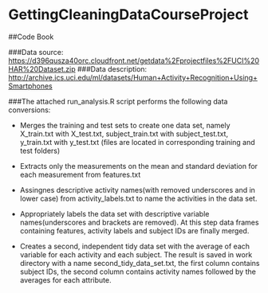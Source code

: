 # GettingCleaningDataCourseProject

##Code Book

###Data source: https://d396qusza40orc.cloudfront.net/getdata%2Fprojectfiles%2FUCI%20HAR%20Dataset.zip
###Data description: http://archive.ics.uci.edu/ml/datasets/Human+Activity+Recognition+Using+Smartphones

###The attached run_analysis.R script performs the following data conversions:

* Merges the training and test sets to create one data set, namely X_train.txt with X_test.txt, subject_train.txt with subject_test.txt, y_train.txt with y_test.txt (files are located in corresponding training and test folders)

* Extracts only the measurements on the mean and standard deviation for each measurement from features.txt

* Assingnes descriptive activity names(with removed underscores and in lower case) from activity_labels.txt to name the activities in the data set.

* Appropriately labels the data set with descriptive variable names(underscores and brackets are removed). At this step data frames containing features, activity labels and subject IDs are finally merged.

* Creates a second, independent tidy data set with the average of each variable for each activity and each subject. The result is saved in work directory with a name second_tidy_data_set.txt, the first column contains subject IDs, the second column contains activity names followed by the averages for each attribute.
